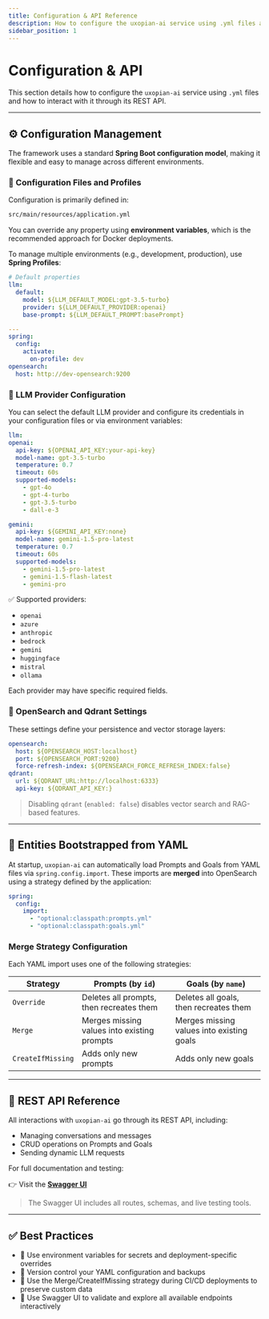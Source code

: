 ```yaml
---
title: Configuration & API Reference
description: How to configure the uxopian-ai service using .yml files and interact with it through its REST API
sidebar_position: 1
---
```


# Configuration & API

This section details how to configure the `uxopian-ai` service using `.yml` files and how to interact with it through its REST API.

---

## ⚙️ Configuration Management

The framework uses a standard **Spring Boot configuration model**, making it flexible and easy to manage across different environments.

### 📁 Configuration Files and Profiles

Configuration is primarily defined in:

```bash
src/main/resources/application.yml
```

You can override any property using **environment variables**, which is the recommended approach for Docker deployments.

To manage multiple environments (e.g., development, production), use **Spring Profiles**:

```yaml
# Default properties
llm:
  default:
    model: ${LLM_DEFAULT_MODEL:gpt-3.5-turbo}
    provider: ${LLM_DEFAULT_PROVIDER:openai}
    base-prompt: ${LLM_DEFAULT_PROMPT:basePrompt}

---
spring:
  config:
    activate:
      on-profile: dev
opensearch:
  host: http://dev-opensearch:9200
```

### 🤖 LLM Provider Configuration

You can select the default LLM provider and configure its credentials in your configuration files or via environment variables:

```yaml
llm:
openai:
  api-key: ${OPENAI_API_KEY:your-api-key}
  model-name: gpt-3.5-turbo
  temperature: 0.7
  timeout: 60s
  supported-models:
    - gpt-4o
    - gpt-4-turbo
    - gpt-3.5-turbo
    - dall-e-3

gemini:
  api-key: ${GEMINI_API_KEY:none}
  model-name: gemini-1.5-pro-latest
  temperature: 0.7
  timeout: 60s
  supported-models:
    - gemini-1.5-pro-latest
    - gemini-1.5-flash-latest
    - gemini-pro
```

✅ Supported providers:

- `openai`
- `azure`
- `anthropic`
- `bedrock`
- `gemini`
- `huggingface`
- `mistral`
- `ollama`

Each provider may have specific required fields.

### 🔗 OpenSearch and Qdrant Settings

These settings define your persistence and vector storage layers:

```yaml
opensearch:
  host: ${OPENSEARCH_HOST:localhost}
  port: ${OPENSEARCH_PORT:9200}
  force-refresh-index: ${OPENSEARCH_FORCE_REFRESH_INDEX:false}
qdrant:
  url: ${QDRANT_URL:http://localhost:6333}
  api-key: ${QDRANT_API_KEY:}
```

> Disabling `qdrant` (`enabled: false`) disables vector search and RAG-based features.

---

## 🧩 Entities Bootstrapped from YAML

At startup, `uxopian-ai` can automatically load Prompts and Goals from YAML files via `spring.config.import`. These imports are **merged** into OpenSearch using a strategy defined by the application:

```yaml
spring:
  config:
    import:
      - "optional:classpath:prompts.yml"
      - "optional:classpath:goals.yml"
```

### Merge Strategy Configuration

Each YAML import uses one of the following strategies:

| Strategy          | Prompts (by `id`)                           | Goals (by `name`)                         |
| ----------------- | ------------------------------------------- | ----------------------------------------- |
| `Override`        | Deletes all prompts, then recreates them    | Deletes all goals, then recreates them    |
| `Merge`           | Merges missing values into existing prompts | Merges missing values into existing goals |
| `CreateIfMissing` | Adds only new prompts                       | Adds only new goals                       |

---

## 🧪 REST API Reference

All interactions with `uxopian-ai` go through its REST API, including:

- Managing conversations and messages
- CRUD operations on Prompts and Goals
- Sending dynamic LLM requests

For full documentation and testing:

👉 Visit the [**Swagger UI**](https://iris.demos.uxopian.com/ai/swagger-ui.html)

> The Swagger UI includes all routes, schemas, and live testing tools.

---

## ✅ Best Practices

- 📌 Use environment variables for secrets and deployment-specific overrides
- 📂 Version control your YAML configuration and backups
- 🔁 Use the Merge/CreateIfMissing strategy during CI/CD deployments to preserve custom data
- 🧪 Use Swagger UI to validate and explore all available endpoints interactively